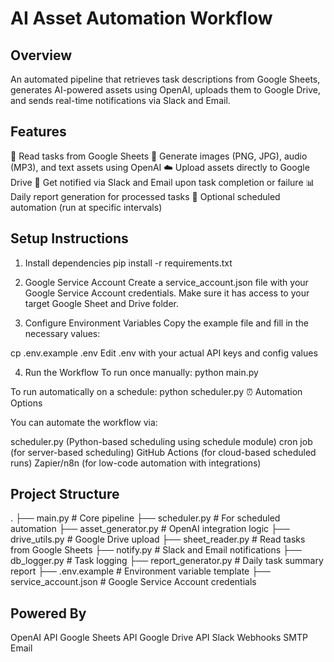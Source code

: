 # AI Asset Automation Workflow

## Overview
An automated pipeline that retrieves task descriptions from Google Sheets, generates AI-powered assets using OpenAI, uploads them to Google Drive, and sends real-time notifications via Slack and Email.

## Features

📄 Read tasks from Google Sheets
🎨 Generate images (PNG, JPG), audio (MP3), and text assets using OpenAI
☁️ Upload assets directly to Google Drive
🔔 Get notified via Slack and Email upon task completion or failure
📊 Daily report generation for processed tasks
🔁 Optional scheduled automation (run at specific intervals)

## Setup Instructions

1. Install dependencies
pip install -r requirements.txt

2. Google Service Account
Create a service_account.json file with your Google Service Account credentials. Make sure it has access to your target Google Sheet and Drive folder.

3. Configure Environment Variables
Copy the example file and fill in the necessary values:

cp .env.example .env
Edit .env with your actual API keys and config values

4. Run the Workflow
To run once manually:
python main.py

To run automatically on a schedule:
python scheduler.py
⏰ Automation Options

You can automate the workflow via:

scheduler.py (Python-based scheduling using schedule module)
cron job (for server-based scheduling)
GitHub Actions (for cloud-based scheduled runs)
Zapier/n8n (for low-code automation with integrations)

## Project Structure

.
├── main.py               # Core pipeline
├── scheduler.py          # For scheduled automation
├── asset_generator.py    # OpenAI integration logic
├── drive_utils.py        # Google Drive upload
├── sheet_reader.py       # Read tasks from Google Sheets
├── notify.py             # Slack and Email notifications
├── db_logger.py          # Task logging
├── report_generator.py   # Daily task summary report
├── .env.example          # Environment variable template
├── service_account.json  # Google Service Account credentials


## Powered By

OpenAI API
Google Sheets API
Google Drive API
Slack Webhooks
SMTP Email

